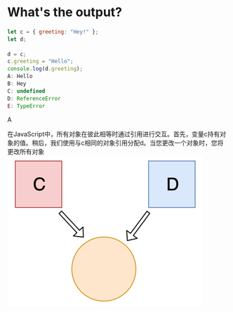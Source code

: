 # What's the output?
```javascript
let c = { greeting: "Hey!" };
let d;

d = c;
c.greeting = "Hello";
console.log(d.greeting);
A: Hello
B: Hey
C: undefined
D: ReferenceError
E: TypeError
```

A

在JavaScript中，所有对象在彼此相等时通过引用进行交互。首先，变量c持有对象的值。稍后，我们使用与c相同的对象引用分配d。当您更改一个对象时，您将更改所有对象
![avatar](../public/frontEnd.png)